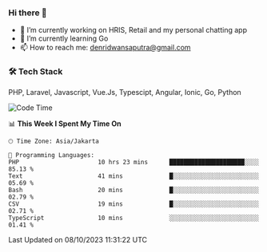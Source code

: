 ### Hi there 👋

- 🔭 I’m currently working on HRIS, Retail and my personal chatting app
- 🌱 I’m currently learning Go
- 📫 How to reach me: denridwansaputra@gmail.com


### 🛠 Tech Stack
PHP, Laravel, Javascript, Vue.Js, Typescipt, Angular, Ionic, Go, Python


<!--START_SECTION:waka-->
![Code Time](http://img.shields.io/badge/Code%20Time-3%2C748%20hrs%2031%20mins-blue)

📊 **This Week I Spent My Time On** 

```text
🕑︎ Time Zone: Asia/Jakarta

💬 Programming Languages: 
PHP                      10 hrs 23 mins      █████████████████████░░░░   85.13 % 
Text                     41 mins             █░░░░░░░░░░░░░░░░░░░░░░░░   05.69 % 
Bash                     20 mins             █░░░░░░░░░░░░░░░░░░░░░░░░   02.79 % 
CSV                      19 mins             █░░░░░░░░░░░░░░░░░░░░░░░░   02.71 % 
TypeScript               10 mins             ░░░░░░░░░░░░░░░░░░░░░░░░░   01.41 % 
```


 Last Updated on 08/10/2023 11:31:22 UTC
<!--END_SECTION:waka-->
